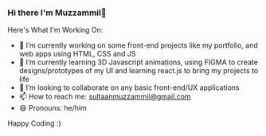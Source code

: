 ### Hi there I'm Muzzammil👋
Here's What I'm Working On:

- 🔭 I’m currently working on some front-end projects like my portfolio, and web apps using HTML, CSS and JS
- 🌱 I’m currently learning 3D Javascript animations, using FIGMA to create designs/prototypes of my UI and learning react.js to bring my projects to life
- 👯 I’m looking to collaborate on any basic front-end/UX applications
- 📫 How to reach me: sultaanmuzzammil@gmail.com
- 😄 Pronouns: he/him

Happy Coding :)
